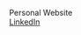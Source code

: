 Personal Website <br>
<a href = "https://www.linkedin.com/in/andrii-prykhodko-30b4b3261/">LinkedIn</a>
